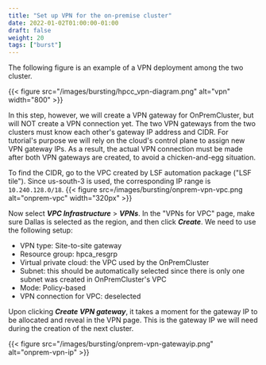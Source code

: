 ```yaml
---
title: "Set up VPN for the on-premise cluster"
date: 2022-01-02T01:00:00-01:00
draft: false
weight: 20 
tags: ["burst"] 
---
```


<!--The automation package is implemented as a Terraform template for VPCs on
IBM Cloud. Users can configure and start their cluster creation with
Schematics, a Terraform platform with Web UI on IBM Cloud. The template is
publicly available at [GitHub for IBM
Cloud](https://github.com/IBM-Cloud/hpc-cluster-lsf). All you need to create a
cloud HPC cluster is to set the GitHub link to a Schematics workspace, edit
pre-defined variables, and click several buttons. This tutorial gives a
step-by-step guide to creating an example VPN deployment.  Before you begin,
make sure to complete the first four steps for [getting started with IBM
Spectrum
LSF](https://cloud.ibm.com/docs/ibm-spectrum-lsf?topic=ibm-spectrum-lsf-getting-started-tutorial).
-->

The following figure is an example of a VPN deployment among the two cluster.

{{< figure src="/images/bursting/hpcc_vpn-diagram.png" alt="vpn" width="800" >}}

In this step, however, we will create a VPN gateway for OnPremCluster, but will
NOT create a VPN connection yet. The two VPN gateways from the two clusters
must know each other's gateway IP address and CIDR. For tutorial's purpose we
will rely on the cloud's control plane to assign new VPN gateway IPs. As a
result, the actual VPN connection must be made after both VPN gateways are
created, to avoid a chicken-and-egg situation.

To find the CIDR, go to the VPC created by LSF automation package ("LSF tile").
Since us-south-3 is used, the corresponding IP range is `10.240.128.0/18`.
{{< figure src=/images/bursting/onprem-vpn-vpc.png alt="onprem-vpc" width="320px" >}}

Now select **_VPC Infrastructure_** > **_VPNs_**. In the "VPNs for VPC" page, make
sure Dallas is selected as the region, and then click **_Create_**. We need to use
the following setup:
* VPN type: Site-to-site gateway
* Resource group: hpca_resgrp
* Virtual private cloud: the VPC used by the OnPremCluster
* Subnet: this should be automatically selected since there is only one subnet
was created in OnPremCluster's VPC
* Mode: Policy-based
* VPN connection for VPC: deselected

Upon clicking **_Create VPN gateway_**, it takes a moment for the gateway IP to
be allocated and reveal in the VPN page. This is the gateway IP we will need during
the creation of the next cluster.

{{< figure src="/images/bursting/onprem-vpn-gatewayip.png" alt="onprem-vpn-ip" >}}

<!--Also, you need to know the public IP address of your local VPN server, a
local CIDR accessing the VPN environment, and a preshared key to authenticate
your VPN connection. The preshared key can be any random string.-->


